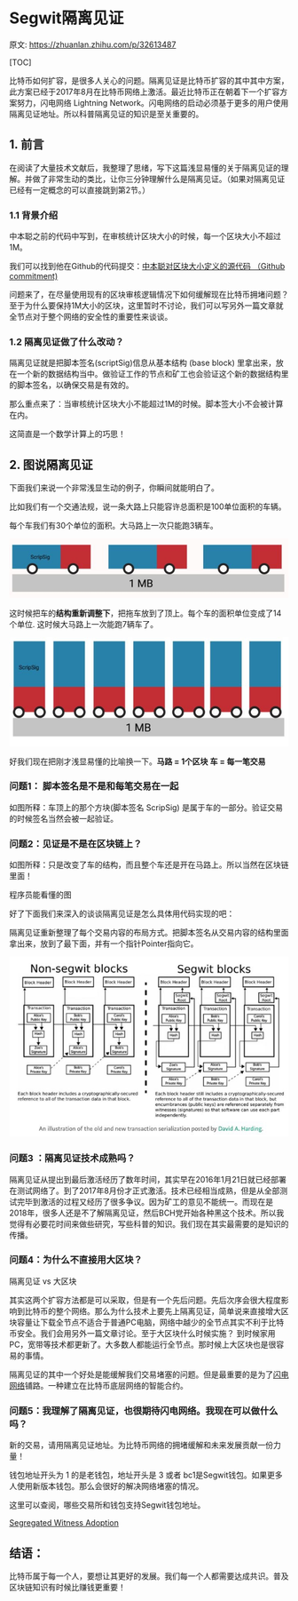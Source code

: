 # Segwit隔离见证
原文: <https://zhuanlan.zhihu.com/p/32613487>

[TOC]

比特币如何扩容，是很多人关心的问题。隔离见证是比特币扩容的其中其中方案，此方案已经于2017年8月在比特币网络上激活。最近比特币正在朝着下一个扩容方案努力，闪电网络 Lightning Network。闪电网络的启动必须基于更多的用户使用隔离见证地址。所以科普隔离见证的知识是至关重要的。

## 1. 前言

在阅读了大量技术文献后，我整理了思绪，写下这篇浅显易懂的关于隔离见证的理解。并做了非常生动的类比，让你三分钟理解什么是隔离见证。（如果对隔离见证已经有一定概念的可以直接跳到第2节。）

### 1.1 背景介绍

中本聪之前的代码中写到，在审核统计区块大小的时候，每一个区块大小不超过1M。

我们可以找到他在Github的代码提交：[中本聪对区块大小定义的源代码 （Github commitment)](https://github.com/bitcoin/bitcoin/commit/a30b56ebe76ffff9f9cc8a6667186179413c6349)

问题来了，在尽量使用现有的区块审核逻辑情况下如何缓解现在比特币拥堵问题？至于为什么要保持1M大小的区块，这里暂时不讨论，我们可以写另外一篇文章就全节点对于整个网络的安全性的重要性来谈谈。

### 1.2 隔离见证做了什么改动？

隔离见证就是把脚本签名(scriptSig)信息从基本结构 (base block) 里拿出来，放在一个新的数据结构当中。做验证工作的节点和矿工也会验证这个新的数据结构里的脚本签名，以确保交易是有效的。

那么重点来了：当审核统计区块大小不能超过1M的时候。脚本签大小不会被计算在内。

这简直是一个数学计算上的巧思！

## 2. 图说隔离见证

下面我们来说一个非常浅显生动的例子，你瞬间就能明白了。

比如我们有一个交通法规，说一条大路上只能容许总面积是100单位面积的车辆。

每个车我们有30个单位的面积。大马路上一次只能跑3辆车。

![Segwit隔离见证-修改前](media/Segwit隔离见证-Segwit隔离见证-修改前.jpg)

这时候把车的**结构重新调整下**，把拖车放到了顶上。每个车的面积单位变成了14个单位. 这时候大马路上一次能跑7辆车了。

![Segwit隔离见证-修改后](media/Segwit隔离见证-Segwit隔离见证-修改后.jpg)

好我们现在把刚才浅显易懂的比喻换一下。**马路 = 1个区块**    **车 = 每一笔交易**

### 问题1： 脚本签名是不是和每笔交易在一起
   如图所释：车顶上的那个方块(脚本签名 ScripSig) 是属于车的一部分。验证交易的时候签名当然会被一起验证。

### 问题2：见证是不是在区块链上？

如图所释：只是改变了车的结构，而且整个车还是开在马路上。所以当然在区块链里面！

程序员能看懂的图

好了下面我们来深入的谈谈隔离见证是怎么具体用代码实现的吧：

隔离见证重新整理了每个交易内容的布局方式。把脚本签名从交易内容的结构里面拿出来，放到了最下面，并有一个指针Pointer指向它。

![Segwit隔离见证-结构](media/Segwit隔离见证-Segwit隔离见证-结构.jpg)

### 问题3 ：隔离见证技术成熟吗？

隔离见证从提出到最后激活经历了数年时间，其实早在2016年1月21日就已经部署在测试网络了。到了2017年8月份才正式激活。技术已经相当成熟，但是从全部测试完毕到激活的过程又经历了很多争议。因为矿工的意见不能统一。而现在是2018年，很多人还是不了解隔离见证，然后BCH党开始各种黑这个技术。所以我觉得有必要花时间来做些研究，写些科普的知识。我们现在其实最需要的是知识的传播。

### 问题4：为什么不直接用大区块？

隔离见证 vs 大区块

其实这两个扩容方法都是可以采取，但是有一个先后问题。先后次序会很大程度影响到比特币的整个网络。那么为什么技术上要先上隔离见证，简单说来直接增大区块容量让下载全节点不适合于普通PC电脑，网络中越少的全节点其实不利于比特币安全。我们会用另外一篇文章讨论。至于大区块什么时候实施？ 到时候家用PC，宽带等技术都更新了。大多数人都能运行全节点。那时候上大区块也是很容易的事情。

隔离见证的其中一个好处是能缓解我们交易堵塞的问题。但是最重要的是为了[闪电网络](比特币闪电网络白皮书.md)铺路。一种建立在比特币底层网络的智能合约。

### 问题5：我理解了隔离见证，也很期待闪电网络。我现在可以做什么吗？

新的交易，请用隔离见证地址。为比特币网络的拥堵缓解和未来发展贡献一份力量！

钱包地址开头为 1 的是老钱包，地址开头是 3 或者 bc1是Segwit钱包。如果更多人使用新版本钱包。那么会很好的解决网络堵塞的情况。

这里可以查阅，哪些交易所和钱包支持Segwit钱包地址。

[Segregated Witness Adoption](https://bitcoincore.org/en/segwit_adoption/)

## 结语：

比特币属于每一个人，要想让其更好的发展。我们每一个人都需要达成共识。普及区块链知识有时候比赚钱更重要！

